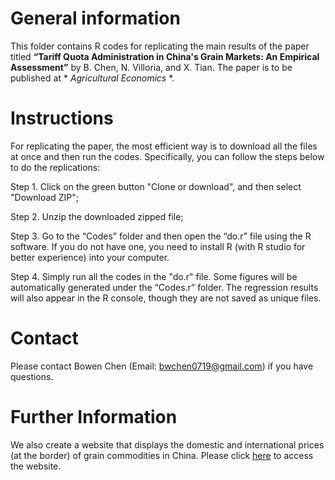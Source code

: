 # General information

This folder contains R codes for replicating the main results of the paper titled **“Tariff Quota Administration in China's Grain Markets: An Empirical Assessment”** by B. Chen, N. Villoria, and X. Tian. The paper is to be published at * *Agricultural Economics* *. 

# Instructions 
For replicating the paper, the most efficient way is to download all the files at once and then run the codes. Specifically, you can follow the steps below to do the replications:

Step 1. Click on the green button "Clone or download", and then select "Download ZIP";

Step 2. Unzip the downloaded zipped file;

Step 3. Go to the “Codes” folder and then open the “do.r” file using the R software. If you do not have one, you need to install R (with R studio for better experience) into your computer. 

Step 4. Simply run all the codes in the "do.r" file. Some figures will be automatically generated under the “Codes.r” folder. The regression results will also appear in the R console, though they are not saved as unique files. 

# Contact
Please contact Bowen Chen (Email: bwchen0719@gmail.com) if you have questions.

# Further Information
We also create a website that displays the domestic and international prices (at the border) of grain commodities in China. Please click [here](https://bwchen.shinyapps.io/ChinaGrainPrice/) to access the website. 
